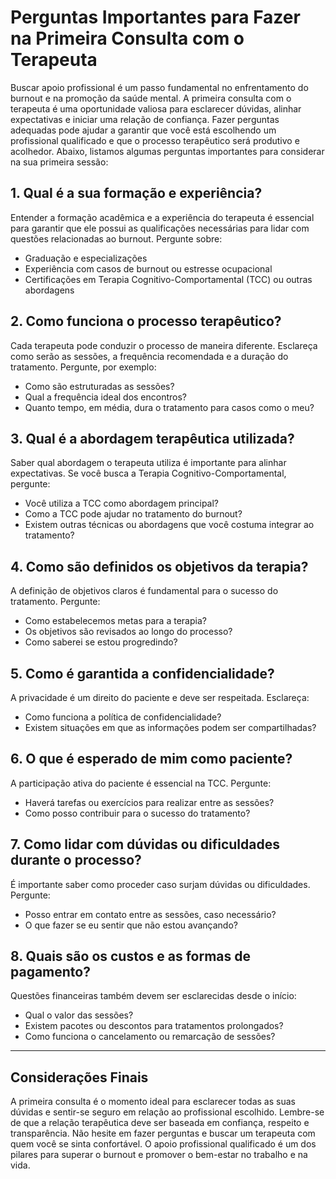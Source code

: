 
# Perguntas Importantes para Fazer na Primeira Consulta com o Terapeuta

Buscar apoio profissional é um passo fundamental no enfrentamento do burnout e na promoção da saúde mental. A primeira consulta com o terapeuta é uma oportunidade valiosa para esclarecer dúvidas, alinhar expectativas e iniciar uma relação de confiança. Fazer perguntas adequadas pode ajudar a garantir que você está escolhendo um profissional qualificado e que o processo terapêutico será produtivo e acolhedor. Abaixo, listamos algumas perguntas importantes para considerar na sua primeira sessão:

## 1. Qual é a sua formação e experiência?

Entender a formação acadêmica e a experiência do terapeuta é essencial para garantir que ele possui as qualificações necessárias para lidar com questões relacionadas ao burnout. Pergunte sobre:

- Graduação e especializações
- Experiência com casos de burnout ou estresse ocupacional
- Certificações em Terapia Cognitivo-Comportamental (TCC) ou outras abordagens

## 2. Como funciona o processo terapêutico?

Cada terapeuta pode conduzir o processo de maneira diferente. Esclareça como serão as sessões, a frequência recomendada e a duração do tratamento. Pergunte, por exemplo:

- Como são estruturadas as sessões?
- Qual a frequência ideal dos encontros?
- Quanto tempo, em média, dura o tratamento para casos como o meu?

## 3. Qual é a abordagem terapêutica utilizada?

Saber qual abordagem o terapeuta utiliza é importante para alinhar expectativas. Se você busca a Terapia Cognitivo-Comportamental, pergunte:

- Você utiliza a TCC como abordagem principal?
- Como a TCC pode ajudar no tratamento do burnout?
- Existem outras técnicas ou abordagens que você costuma integrar ao tratamento?

## 4. Como são definidos os objetivos da terapia?

A definição de objetivos claros é fundamental para o sucesso do tratamento. Pergunte:

- Como estabelecemos metas para a terapia?
- Os objetivos são revisados ao longo do processo?
- Como saberei se estou progredindo?

## 5. Como é garantida a confidencialidade?

A privacidade é um direito do paciente e deve ser respeitada. Esclareça:

- Como funciona a política de confidencialidade?
- Existem situações em que as informações podem ser compartilhadas?

## 6. O que é esperado de mim como paciente?

A participação ativa do paciente é essencial na TCC. Pergunte:

- Haverá tarefas ou exercícios para realizar entre as sessões?
- Como posso contribuir para o sucesso do tratamento?

## 7. Como lidar com dúvidas ou dificuldades durante o processo?

É importante saber como proceder caso surjam dúvidas ou dificuldades. Pergunte:

- Posso entrar em contato entre as sessões, caso necessário?
- O que fazer se eu sentir que não estou avançando?

## 8. Quais são os custos e as formas de pagamento?

Questões financeiras também devem ser esclarecidas desde o início:

- Qual o valor das sessões?
- Existem pacotes ou descontos para tratamentos prolongados?
- Como funciona o cancelamento ou remarcação de sessões?

---

## Considerações Finais

A primeira consulta é o momento ideal para esclarecer todas as suas dúvidas e sentir-se seguro em relação ao profissional escolhido. Lembre-se de que a relação terapêutica deve ser baseada em confiança, respeito e transparência. Não hesite em fazer perguntas e buscar um terapeuta com quem você se sinta confortável. O apoio profissional qualificado é um dos pilares para superar o burnout e promover o bem-estar no trabalho e na vida.
```
